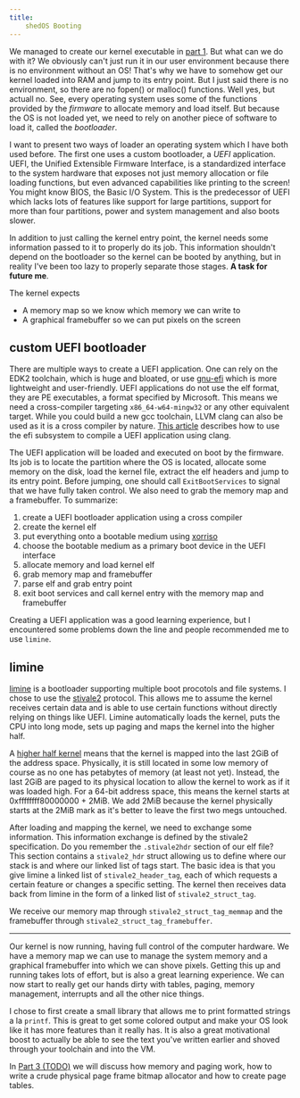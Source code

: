 ```yaml
---
title:
    shedOS Booting
---
```


We managed to create our kernel executable in [part
1](/html/shedOS_toolchain.html). But what can we do with it?  We obviously
can't just run it in our user environment because there is no environment
without an OS!  That's why we have to somehow get our kernel loaded into RAM
and jump to its entry point. But I just said there is no environment, so there
are no fopen() or malloc() functions. Well yes, but actuall no. See, every
operating system uses some of the functions provided by the *firmware* to
allocate memory and load itself.  But because the OS is not loaded yet, we need
to rely on another piece of software to load it, called the *bootloader*.

I want to present two ways of loader an operating system which I have both used
before. The first one uses a custom bootloader, a *UEFI* application. UEFI, the
Unified Extensible Firmware Interface, is a standardized interface to the
system hardware that exposes not just memory allocation or file loading
functions, but even advanced capabilities like printing to the screen! You
might know BIOS, the Basic I/O System.  This is the predecessor of UEFI which
lacks lots of features like support for large partitions, support for more than
four partitions, power and system management and also boots slower.

In addition to just calling the kernel entry point, the kernel needs some
information passed to it to properly do its job. This information shouldn't
depend on the bootloader so the kernel can be booted by anything, but in
reality I've been too lazy to properly separate those stages. **A task for
future me**.

The kernel expects

- A memory map so we know which memory we can write to
- A graphical framebuffer so we can put pixels on the screen

## custom UEFI bootloader

There are multiple ways to create a UEFI application. One can rely on the EDK2
toolchain, which is huge and bloated, or use
[gnu-efi](https://wiki.osdev.org/GNU-EFI) which is more lightweight and
user-friendly. UEFI applications do not use the elf format, they are PE
executables, a format specified by Microsoft. This means we need a
cross-compiler targeting `x86_64-w64-mingw32` or any other equivalent target.
While you could build a new gcc toolchain, LLVM clang can also be used as it is
a cross compiler by nature. [This
article](https://wiki.osdev.org/UEFI_App_Bare_Bones#Under_LLVM.2Fclang)
describes how to use the efi subsystem to compile a UEFI application using
clang.

The UEFI application will be loaded and executed on boot by the firmware. Its
job is to locate the partition where the OS is located, allocate some memory on
the disk, load the kernel file, extract the elf headers and jump to its entry
point. Before jumping, one should call `ExitBootServices` to signal that we
have fully taken control. We also need to grab the memory map and a
framebuffer.  To summarize:

1. create a UEFI bootloader application using a cross compiler
2. create the kernel elf
3. put everything onto a bootable medium using [xorriso](
https://wiki.osdev.org/UEFI_App_Bare_Bones#Creating_the_FAT_image)
4. choose the bootable medium as a primary boot device in the UEFI interface
5. allocate memory and load kernel elf
6. grab memory map and framebuffer
7. parse elf and grab entry point
8. exit boot services and call kernel entry with the memory map and framebuffer

Creating a UEFI application was a good learning experience, but I encountered
some problems down the line and people recommended me to use `limine`.

## limine

[limine](https://github.com/limine-bootloader/limine) is a bootloader
supporting multiple boot procotols and file systems.  I chose to use the
[stivale2](https://github.com/stivale/stivale/blob/master/STIVALE2.md)
protocol. This allows me to assume the kernel receives certain data and is able
to use certain functions without directly relying on things like UEFI. Limine
automatically loads the kernel, puts the CPU into long mode, sets up paging and
maps the kernel into the higher half.

A [higher half kernel](https://wiki.osdev.org/Higher_Half_Kernel) means that
the kernel is mapped into the last 2GiB of the address space. Physically, it is
still located in some low memory of course as no one has petabytes of memory
(at least not yet).  Instead, the last 2GiB are paged to its physical location
to allow the kernel to work as if it was loaded high. For a 64-bit address
space, this means the kernel starts at 0xffffffff80000000 + 2MiB. We add 2MiB
because the kernel physically starts at the 2MiB mark as it's better to leave
the first two megs untouched.

After loading and mapping the kernel, we need to exchange some information.
This information exchange is defined by the stivale2 specification. Do you
remember the `.stivale2hdr` section of our elf file? This section contains a
`stivale2_hdr` struct allowing us to define where our stack is and where our
linked list of tags start. The basic idea is that you give limine a linked list
of `stivale2_header_tag`, each of which requests a certain feature or changes a
specific setting. The kernel then receives data back from limine in the form of
a linked list of `stivale2_struct_tag`.

We receive our memory map through `stivale2_struct_tag_memmap` and the
framebuffer through `stivale2_struct_tag_framebuffer`.

---

Our kernel is now running, having full control of the computer hardware. We
have a memory map we can use to manage the system memory and a graphical
framebuffer into which we can shove pixels. Getting this up and running takes
lots of effort, but is also a great learning experience. We can now start to
really get our hands dirty with tables, paging, memory management, interrupts
and all the other nice things.

I chose to first create a small library that allows me to print formatted
strings a la `printf`. This is great to get some colored output and make your
OS look like it has more features than it really has. It is also a great
motivational boost to actually be able to see the text you've written earlier
and shoved through your toolchain and into the VM.

In [Part 3 (TODO)](/html/todo.html) we will discuss how memory and paging
work, how to write a crude physical page frame bitmap allocator and how to
create page tables.
